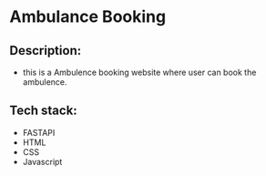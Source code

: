 # Ambulance Booking

## Description:
* this is a Ambulence booking website where user can book the ambulence.

## Tech stack:
* FASTAPI
* HTML
* CSS
* Javascript